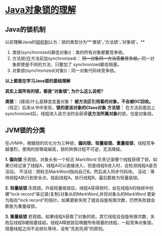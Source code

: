 # [Java对象锁的理解](https://blog.csdn.net/m0_50370837/article/details/124341972)

## Java的锁机制

以前理解Java的[锁机制](https://so.csdn.net/so/search?q=锁机制&spm=1001.2101.3001.7020)认为：锁的类型分为**‘类锁’，’方法锁‘，’对象锁‘。**

1. 类锁(synchronized(静态对象))：类的所有对象都要竞争锁。
2. 方法锁(在方法前加synchronized)： ~~同一对象同一方法需要竞争锁。~~同一对象即使是不同的方法，只要加了 synchronized都会阻塞。
3. 对象锁(synchronized(对象))：同一对象代码块竞争锁。

**以上都是在学习Java锁的基础理解**

**其实上面所有的锁，都是“对象锁”, 为什么这么说呢?**

**类锁：** (错误)什么是静态变量对象？ **被方法区引用着的对象，不会被GC回收。**
（改正）后来从书中发现，**锁的是该对象的Class对象**
**方法锁：** 在方法前面加上synchronized后，线程进入该方法时会获得**该方法所属对象**的锁，也是对象锁。

## JVM锁的分类

在JVM中，根据锁的优化分为三种锁，**偏向锁、轻量级锁、重量级锁**，线程竞争越激烈，使用的锁等级越高，锁的转换过程不可逆，无法降级。

**1. 偏向锁**
乐观锁。对象头有一个标志 MarkWord 负责记录哪个线程获得了锁，如果已经记录了线程A，线程A可以直接进入，但是线程B进入时，会检测线程A是否活动。
不活动：把标志MarkWord指向自己B。然后进入同步代码块。
活动：等待线程A执行到安全点，挂起线程A。执行线程B。最后膨胀为轻量级锁。

**2. 轻量级锁**
乐观锁。升级轻量级锁后，线程A获得锁时，会在线程A的栈帧中创建“lock record”来记录(复制)对象头的MarkWord,并将对象头的MarkWord 更新为指向“lock record”的指针。如果更新失败了就会自旋有限次数，仍然失败就会膨胀为重量级锁。

**3. 重量级锁**
悲观锁。如果线程A获取了对象的锁，其它线程会自旋有限次数，失败后线程B被阻塞挂起。线程A释放锁后唤醒所有阻塞的线程，一起竞争对象锁。阻塞线程之间不会排队等待，没有”先到先得“的原则。
